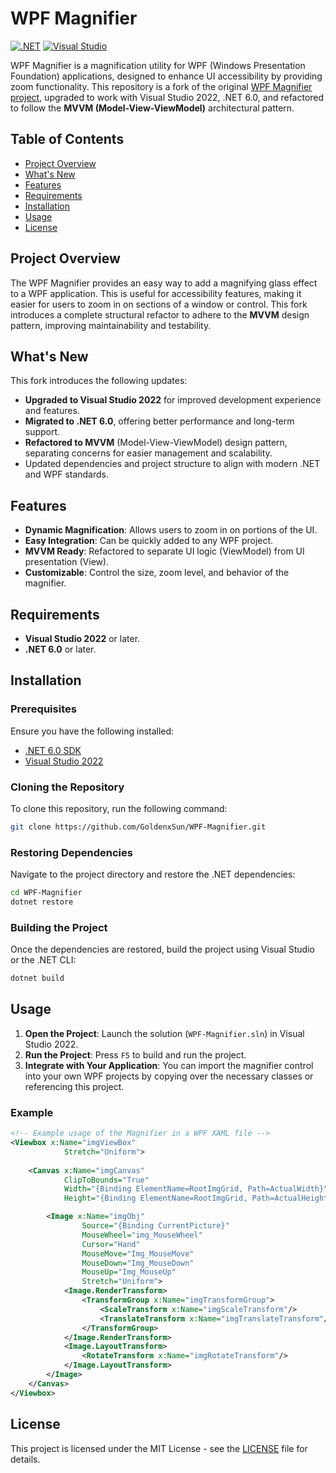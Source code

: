 # WPF Magnifier

[![.NET](https://img.shields.io/badge/.NET-6.0-blue)](https://dotnet.microsoft.com/download/dotnet/6.0)
[![Visual Studio](https://img.shields.io/badge/Visual%20Studio-2022-purple)](https://visualstudio.microsoft.com/vs/)

WPF Magnifier is a magnification utility for WPF (Windows Presentation Foundation) applications, designed to enhance UI accessibility by providing zoom functionality. This repository is a fork of the original [WPF Magnifier project](https://github.com/fcostacampos/WPF-Magnifier), upgraded to work with Visual Studio 2022, .NET 6.0, and refactored to follow the **MVVM (Model-View-ViewModel)** architectural pattern.

## Table of Contents
- [Project Overview](#project-overview)
- [What's New](#whats-new)
- [Features](#features)
- [Requirements](#requirements)
- [Installation](#installation)
- [Usage](#usage)
- [License](#license)

## Project Overview
The WPF Magnifier provides an easy way to add a magnifying glass effect to a WPF application. This is useful for accessibility features, making it easier for users to zoom in on sections of a window or control. This fork introduces a complete structural refactor to adhere to the **MVVM** design pattern, improving maintainability and testability.

## What's New
This fork introduces the following updates:
- **Upgraded to Visual Studio 2022** for improved development experience and features.
- **Migrated to .NET 6.0**, offering better performance and long-term support.
- **Refactored to MVVM** (Model-View-ViewModel) design pattern, separating concerns for easier management and scalability.
- Updated dependencies and project structure to align with modern .NET and WPF standards.

## Features
- **Dynamic Magnification**: Allows users to zoom in on portions of the UI.
- **Easy Integration**: Can be quickly added to any WPF project.
- **MVVM Ready**: Refactored to separate UI logic (ViewModel) from UI presentation (View).
- **Customizable**: Control the size, zoom level, and behavior of the magnifier.

## Requirements
- **Visual Studio 2022** or later.
- **.NET 6.0** or later.

## Installation

### Prerequisites
Ensure you have the following installed:
- [.NET 6.0 SDK](https://dotnet.microsoft.com/download/dotnet/6.0)
- [Visual Studio 2022](https://visualstudio.microsoft.com/vs/)

### Cloning the Repository
To clone this repository, run the following command:

```bash
git clone https://github.com/GoldenxSun/WPF-Magnifier.git
```

### Restoring Dependencies
Navigate to the project directory and restore the .NET dependencies:

```bash
cd WPF-Magnifier
dotnet restore
```

### Building the Project
Once the dependencies are restored, build the project using Visual Studio or the .NET CLI:

```bash
dotnet build
```

## Usage

1. **Open the Project**: Launch the solution (`WPF-Magnifier.sln`) in Visual Studio 2022.
2. **Run the Project**: Press `F5` to build and run the project.
3. **Integrate with Your Application**: You can import the magnifier control into your own WPF projects by copying over the necessary classes or referencing this project.

### Example
```xml
<!-- Example usage of the Magnifier in a WPF XAML file -->
<Viewbox x:Name="imgViewBox" 
            Stretch="Uniform">
    
    <Canvas x:Name="imgCanvas"
            ClipToBounds="True" 
            Width="{Binding ElementName=RootImgGrid, Path=ActualWidth}" 
            Height="{Binding ElementName=RootImgGrid, Path=ActualHeight}">

        <Image x:Name="imgObj"
                Source="{Binding CurrentPicture}"
                MouseWheel="img_MouseWheel"
                Cursor="Hand"
                MouseMove="Img_MouseMove"
                MouseDown="Img_MouseDown"
                MouseUp="Img_MouseUp"
                Stretch="Uniform">
            <Image.RenderTransform>
                <TransformGroup x:Name="imgTransformGroup">
                    <ScaleTransform x:Name="imgScaleTransform"/>
                    <TranslateTransform x:Name="imgTranslateTransform"/>
                </TransformGroup>
            </Image.RenderTransform>
            <Image.LayoutTransform>
                <RotateTransform x:Name="imgRotateTransform"/>
            </Image.LayoutTransform>
        </Image>
    </Canvas>
</Viewbox>
```

## License
This project is licensed under the MIT License - see the [LICENSE](LICENSE) file for details.
